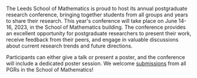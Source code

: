 The Leeds School of Mathematics is proud to host its annual postgraduate research conference, bringing together students from all groups and years to share their research.
This year's conference will take place on June 14-16, 2023, in the School of Mathematics building.
The conference provides an excellent opportunity for postgraduate researchers to present their work, receive feedback from their peers, and engage in valuable discussions about current research trends and future directions.

Participants can either give a talk or present a poster, and the conference will include a dedicated poster session.
We welcome [submissions](./call_for_speakers) from all PGRs in the School of Mathematics!
